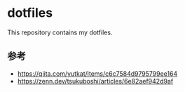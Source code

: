 # dotfiles

This repository contains my dotfiles.

## 参考

- <https://qiita.com/yutkat/items/c6c7584d9795799ee164>
- <https://zenn.dev/tsukuboshi/articles/6e82aef942d9af>

